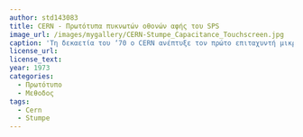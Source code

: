 ```yaml
---
author: std143083
title: CERN - Πρωτότυπα πυκνωτών οθονών αφής του SPS  
image_url: /images/mygallery/CERN-Stumpe_Capacitance_Touchscreen.jpg
caption: 'Τη δεκαετία του ‘70 o CERN ανέπτυξε τον πρώτο επιταχυντή μικροσωματιδίων (SPS). Σε αυτό το πρόγραμμα η επιστημονική ομάδα του με επικεφαλής τον Stumpe σχεδίασε και ανέπτυξε το πρωτότυπο και την πρώτη διάφανη οθόνη αφής που με τα κουμπιά της θα έλεγχε τις λειτουργίες του επιταχυντή.' 
license_url: 
license_text: 
year: 1973
categories: 
  - Πρωτότυπο
  - Μεθοδος
tags:
  - Cern
  - Stumpe
---
```

